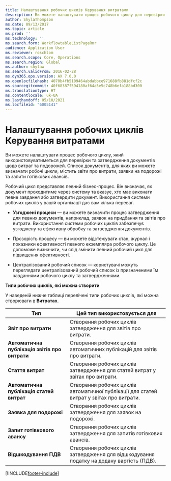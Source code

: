 ```yaml
---
title: Налаштування робочих циклів Керування витратами
description: Ви можете налаштувати процес робочого циклу для перевірки та затвердження документів щодо витрат та подорожей.
author: ShylaThompson
ms.date: 09/13/2017
ms.topic: article
ms.prod: ''
ms.technology: ''
ms.search.form: WorkflowtableListPageRnr
audience: Application User
ms.reviewer: roschlom
ms.search.scope: Core, Operations
ms.search.region: Global
ms.author: shylaw
ms.search.validFrom: 2016-02-28
ms.dyn365.ops.version: AX 7.0.0
ms.openlocfilehash: 4070b4fb5109464abdabbce971688fb881dfcf2c
ms.sourcegitcommit: 40f68387f594180af64a5e5c748b6efa188bd300
ms.translationtype: HT
ms.contentlocale: uk-UA
ms.lasthandoff: 05/10/2021
ms.locfileid: "6005141"
---
```

# <a name="set-up-expense-management-workflows"></a>Налаштування робочих циклів Керування витратами

Ви можете налаштувати процес робочого циклу, який використовуватиметься для перевірки та затвердження документів щодо витрат та подорожей. Список документів, для яких ви можете визначати робочі цикли, містить звіти про витрати, заявки на подорожі та запити готівкових авансів.

Робочий цикл представляє певний бізнес-процес. Він визначає, як документ проходитиме через систему та вказує, хто має виконати певне завдання або затвердити документ. Використання системи робочих циклів у вашій організації дає вам кілька переваг.

-   **Узгоджені процеси** — ви можете визначити процес затвердження для певних документів, наприклад, заявок на придбання та звітів про витрати. Використання системи робочих циклів забезпечує узгоджену та ефективну обробку та затвердження документів.

-   Прозорість процесу — ви можете відстежувати стан, журнал і показники ефективності певного екземпляра робочого циклу. Це допоможе визначити, чи слід змінити певний робочий цикл для підвищення ефективності.

-   Централізований робочий список — користувачі можуть переглядати централізований робочий список із призначеними їм завданнями робочого циклу та затвердженнями. 

**Типи робочих циклів, які можна створити**

У наведеній нижче таблиці перелічені типи робочих циклів, які можна створювати в **Витратах**.


|              <strong>Тип</strong>              |                   <strong>Цей тип використовується для</strong>                   |
|-------------------------------------------------|-----------------------------------------------------------------------|
|         <strong>Звіт про витрати</strong>         |            Створення робочих циклів затвердження для звітів про витрати.             |
|  <strong>Автоматична публікація звітів про витрати</strong>   |        Створення робочих циклів автоматичних публікацій для звітів про витрати.        |
|       <strong>Стаття витрат</strong>        |     Створення робочих циклів затвердження для статей витрат у звітах про витрати.      |
| <strong>Автоматична публікація статей витрат</strong> | Створення робочих циклів автоматичної публікації для статей витрат у звітах про витрати. |
|       <strong>Заявка для подорожі</strong>       |          Створення робочих циклів затвердження для заявок на подорожі.           |
|      <strong>Запит готівкового авансу</strong>      |         Створення робочих циклів затвердження для запитів готівкових авансів.          |
|        <strong>Відшкодування ПДВ</strong>        | Створення робочих циклів затвердження для відшкодування податку на додану вартість (ПДВ).  |



[!INCLUDE[footer-include](../includes/footer-banner.md)]